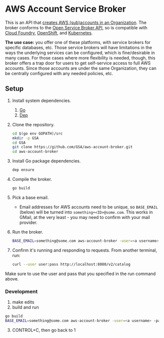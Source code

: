 # AWS Account Service Broker

This is an API that [creates AWS (sub)accounts in an Organization](https://docs.aws.amazon.com/organizations/latest/userguide/orgs_manage_accounts_create.html). The broker conforms to the [Open Service Broker API](https://www.openservicebrokerapi.org/), so is compatible with [Cloud Foundry](https://cloudfoundry.org/), [OpenShift](https://www.openshift.org/), and [Kubernetes](http://kubernetes.io/).

**The use case:** you offer one of these platforms, with service brokers for specific databases, etc. Those service brokers will have limitations in the ways the underlying services can be configured, which is fine/desirable in many cases. For those cases where more flexibility is needed, though, this broker offers a trap door for users to get self-service access to full AWS accounts. Since those accounts are under the same Organization, they can be centrally configured with any needed policies, etc.

## Setup

1. Install system dependencies.
    1. [Go](https://golang.org/)
    1. [Dep](https://golang.github.io/dep/docs/installation.html)
1. Clone the repository.

    ```sh
    cd $(go env GOPATH)/src
    mkdir -p GSA
    cd GSA
    git clone https://github.com/GSA/aws-account-broker.git
    cd aws-account-broker
    ```

1. Install Go package dependencies.

    ```sh
    dep ensure
    ```

1. Compile the broker.

    ```sh
    go build
    ```

1. Pick a base email.
    * Email addresses for AWS accounts need to be unique, so `BASE_EMAIL` (below) will be turned into `something+<ID>@some.com`. This works in GMail, at the very least - you may need to confirm with your mail provider.
1. Run the broker.

    ```sh
    BASE_EMAIL=something@some.com aws-account-broker -user=<a username> -pass=<a password>
    ```

1. Confirm it's running and responding to requests. From another terminal, run:

    ```sh
    curl --user user:pass http://localhost:8080/v2/catalog
    ```

Make sure to use the user and pass that you specified in the run command above.

### Development

1. make edits
2. build and run

  ```sh
  go build
  BASE_EMAIL=something@some.com aws-account-broker -user=<a username> -pass=<a password>
  ```

3. CONTROL+C, then go back to 1